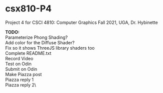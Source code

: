 # csx810-P4

Project 4 for CSCI 4810: Computer Graphics Fall 2021, UGA, Dr. Hybinette

**TODO:**\
Parameterize Phong Shading?\
Add color for the Diffuse Shader?\
Fix so it shows ThreeJS library shaders too\
Complete README.txt\
Record Video\
Test on Odin\
Submit on Odin\
Make Piazza post\
Piazza reply 1\
Piazza reply 2\

